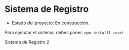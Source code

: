 <h1>Sistema de Registro</h1>

- Estado del proyecto: En construcción.

Para ejecutar el sistema, debes poner:
```npm installl react```

Sistema de Registro 2
